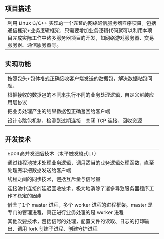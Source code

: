 ## 项目描述
||
| :--- |
| 利用 Linux C/C++ 实现的一个完整的网络通信服务器程序项目，包括通信框架+业务逻辑框架，只需要增加业务逻辑代码就可以利用本项目完成实际工作中诸多服务器项目的开发，如网络游戏服务器、交易服务器、通信服务器等。|
## 实现功能

|  |
| :--- | 
| 按照包头+包体格式正确接收客户端发送的数据包，解决数据粘包问题。 |
| 根据接收的数据包的不同来执行不同的业务处理逻辑，自定义封装应用层协议 | 
| 把业务处理产生的结果数据包正确返回给客户端 |
| 设计心跳包机制，检测到过期连接，关闭 TCP 连接，回收资源 |

## 开发技术
|  |
| :--- | 
| Epoll 高并发通信技术（水平触发模式LT） |
| 通过线程池技术处理业务逻辑，调用适当的业务逻辑处理函数，直至处理完毕把数据发送给客户端 | 
| 线程之间的同步技术，包括互斥量与信号量 |
| 连接池中连接的延迟回收技术，极大地消除了诸多导致服务器程序工作不稳定的因素 |
| 借鉴了1个 master 进程，多个 worker 进程的进程框架。master 是专门的管理进程，真正进行业务处理的是 worker 进程 |
| 其他次要技术，包括信号的处理，配置文件的读取、日志的打印输出、调用 fork 创建子进程、创建守护进程 |
